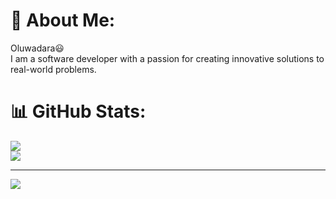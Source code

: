 # 💫 About Me:
Oluwadara😃 <br> I am a software developer with a passion for creating innovative solutions to real-world problems. <br>

# 📊 GitHub Stats:

![](https://github-readme-streak-stats.herokuapp.com/?user=priest-tz&theme=dark&hide_border=false)<br/>
![](https://github-readme-stats.vercel.app/api/top-langs/?username=priest-tz&theme=dark&hide_border=false&include_all_commits=false&count_private=false&layout=compact)

---
[![](https://visitcount.itsvg.in/api?id=priest-tz&icon=8&color=0)](https://visitcount.itsvg.in)

